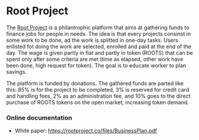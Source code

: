 # Root Project 

The [Root Project](https://rootproject.co/) is a philantrophic platform that aims at gathering funds to finance jobs for people in needs.
The idea is that every projects consinst in some work to be done, ad the work is splitted in one-day tasks. 
Users enlisted fot doing the work are selected, enrolled and paid at the end of the day.
The wage is given partly in fiat and partly in token (ROOTS) that can be spent only after some criteria are met (time as elapsed, other work have been done, high request for token). The goal is to educate worker to plan savings.

The platform is funded by donations. The gathered funds are parted like this: 85% is for the project to be completed, 
3% is reserved for credit card and handling fees,  2%  as an  administration fee, and  10% goes to the direct purchase  of
ROOTS tokens on the open market, increasing token demand.

### Online documentation
* White paper: https://rootproject.co/files/BusinessPlan.pdf

 
